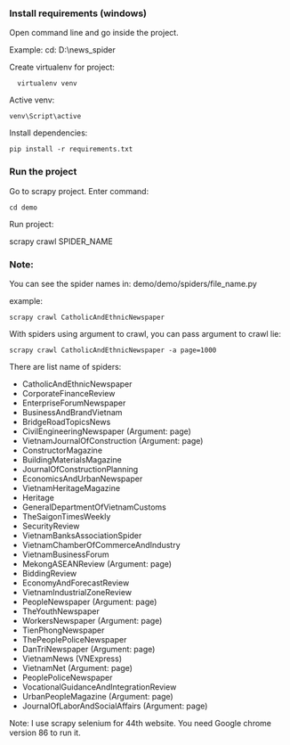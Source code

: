 
### Install requirements (windows)
  Open command line and go inside the project. 
  
  Example: cd: D:\news_spider
  
  Create virtualenv for project:
  
      virtualenv venv
      
  Active venv:
  
    venv\Script\active
    
  Install dependencies:
  
    pip install -r requirements.txt

### Run the project
  Go to scrapy project. Enter command:
  
    cd demo

  Run project:

  scrapy crawl SPIDER_NAME



### Note:
  You can see the spider names in: demo/demo/spiders/file_name.py
  
  example:
   
    scrapy crawl CatholicAndEthnicNewspaper
  
  With spiders using argument to crawl, you can pass argument to crawl lie:
  
    scrapy crawl CatholicAndEthnicNewspaper -a page=1000

    
  
  
  There are list name of spiders:
  
  + CatholicAndEthnicNewspaper
  + CorporateFinanceReview
  + EnterpriseForumNewspaper
  + BusinessAndBrandVietnam
  + BridgeRoadTopicsNews
  + CivilEngineeringNewspaper             (Argument: page)
  + VietnamJournalOfConstruction  (Argument: page)
  + ConstructorMagazine
  + BuildingMaterialsMagazine
  + JournalOfConstructionPlanning
  + EconomicsAndUrbanNewspaper
  + VietnamHeritageMagazine
  + Heritage
  + GeneralDepartmentOfVietnamCustoms
  + TheSaigonTimesWeekly
  + SecurityReview
  + VietnamBanksAssociationSpider
  + VietnamChamberOfCommerceAndIndustry
  + VietnamBusinessForum
  + MekongASEANReview              (Argument: page)
  + BiddingReview
  + EconomyAndForecastReview
  + VietnamIndustrialZoneReview
  + PeopleNewspaper  (Argument: page)
  + TheYouthNewspaper
  + WorkersNewspaper (Argument: page)
  + TienPhongNewspaper
  + ThePeoplePoliceNewspaper
  + DanTriNewspaper  (Argument: page)
  + VietnamNews  (VNExpress)
  + VietnamNet (Argument: page)
  + PeoplePoliceNewspaper
  + VocationalGuidanceAndIntegrationReview
  + UrbanPeopleMagazine (Argument: page)
  + JournalOfLaborAndSocialAffairs (Argument: page)


Note: I use scrapy selenium for 44th website. You need Google chrome version 86 to run it.